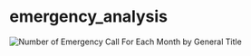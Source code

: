 # emergency_analysis

![Number of Emergency Call For Each Month by General Title](https://user-images.githubusercontent.com/61699876/103188588-99d81b00-48fb-11eb-9739-7826c6c49a10.png)
